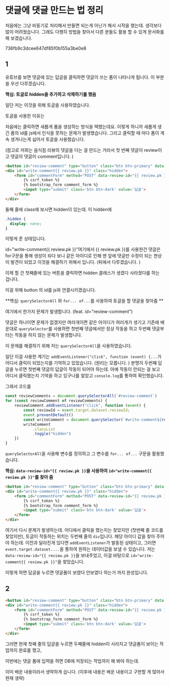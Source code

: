 # 댓글에 댓글 만드는 법 정리

처음에는 그냥 비동기로 처리해서 만들면 되는게 아닌가 해서 시작을 했는데. 생각보다 많이 어려웠습니다. 그래도 다행히 방법을 찾아서 다른 분들도 활용 할 수 있게 문서화를 해 보겠습니다. 

736fb9c3dcee647df85f0b155a3be0e8

## 1

유튜브를 보면 댓글에 있는 답글을 클릭하면 댓글이 쓰는 폼이 나타나게 됩니다. 이 부분을 우선 다루겠습니다. 



**핵심: 토글로 hidden을 추가하고 삭제하기를 했음**

일단 저는 이것을 위해 토글을 사용하였습니다. 

토글을 사용한 이유는 

처음에는 클릭하면 새롭게 폼을 생성하는 방식을 택했는데요. 이렇게 하니까 새롭게 생긴 폼의 id를 js에서 인식을 못하는 문제가 발생했습니다. 그리고 클릭할 때 마다 폼이 계속 생겨나는게 싫어서 토글을 사용했습니다. 

(참고로 저희는 음식점 리뷰의 댓글을 다는 걸 만드는 거라서 첫 번째 댓글이 review이고 댓글의 댓글이 comment입니다. )

```html
<button id="review-comment" type="button" class="btn btn-primary" data-review-id="{{ review.pk }}">답글</button>
<div id="write-comment{{ review.pk }}" class="hidden">
    <form id="commentForm" method="POST" data-review-id="{{ review.pk }}">
        {% csrf_token %}
        {% bootstrap_form comment_form %}
        <input type="submit" class='btn btn-dark' value='답글'>
    </form>
</div>
```

둘째 줄에 class에 보시면 hidden이 있는데. 이 hidden에 

```css
.hidden {
  display: none;
}
```

이렇게 준 상태입니다.

id="write-comment{{ review.pk }}"여기에서 {{ review.pk }}를 사용한건 댓글은 for구문을 통해 생성이 되다 보니 같은 아이디로 인해 맨 앞에 댓글만 수정이 되는 현상이 발견이 되었고 이것을 해결하기 위해서 입니다. (뒤에서 다루겠습니다. )



이제 할 건 첫째줄에 있는 버튼을 클릭하면 hidden 클래스가 생겼다 사라졌다를 하는 겁니다. 

이걸 위해 button 의 id를 js와 연결시키겠습니다. 



**핵심: `querySelectorAll` 와 `for... of...`를 사용하여 토글을 할 댓글을 찾아줌 **

여기에서 한가지 문제가 발생합니다. (feat. id="review-comment")

댓글은 하나이면 문제가 없겠지만 여러개이면 같은 아이디가 여러개가 생기고 기존에 배운대로 `querySelector`를 사용하면 첫번째 댓글에서만 정상 작동을 하고 두번째 댓글부터는 작동을 하지 않는 문제가 발생합니다. 

이 문제를 해결하기 위해 저는 `querySelectorAll`을 사용하였습니다. 

일단 이걸 사용한 계기는 `addEventListener("click", function (event) {...`가 어디서 클릭이 되었는지를 기억하고 있었습니다. (원리는 모릅니다. ) 분명히 두번째 답글을 누르면 첫번째 댓글의 답글이 작동이 되어야 하는데. 아예 작동이 안되는 걸 보고 어디서 클릭했는지 기억을 하고 있구나를 알았고 `console.log`를 통하여 확인했습니다. 

그래서 코드를 

```js
const reviewComments = document.querySelectorAll(`#review-comment`)
for (const reviewComment of reviewComments) {
    reviewComment.addEventListener("click", function (event) {
        const reviewId = event.target.dataset.reviewId;
        event.preventDefault()
        const writeComment = document.querySelector(`#write-comment${reviewId}`)
        writeComment
            .classList
            .toggle("hidden")
    })
}
```

`querySelectorAll`을 사용해 변수를 정의하고 그 변수를 `for... of...` 구문을 활용했습니다. 



**핵심: `data-review-id="{{ review.pk }}`을 사용하여 `id="write-comment{{ review.pk }}"`를 찾아 줌**

```html
<button id="review-comment" type="button" class="btn btn-primary" data-review-id="{{ review.pk }}">답글</button>
<div id="write-comment{{ review.pk }}" class="hidden">
    <form id="commentForm" method="POST" data-review-id="{{ review.pk }}">
        {% csrf_token %}
        {% bootstrap_form comment_form %}
        <input type="submit" class='btn btn-dark' value='답글'>
    </form>
</div>
```

여기서 다시 문제가 발생하는데. 어디에서 클릭을 했는지는 찾았지만 (첫번째 줄 코드를 찾았지만), 토글이 작동하는 위치는 두번째 줄의 `div`입니다. 해당 아이디 값을 찾아 주어야 하는데. 이전과 달라진게 있다면 `addEventListener`가 발동된 상태이고, 그러면 `event.target.dataset....`을 통하여 원하는 데이터값을 보낼 수 있습니다. 저는 `data-review-id="{{ review.pk }}`을 보내주었고, 이걸 바탕으로 `id="write-comment{{ review.pk }}"`을 찾았습니다. 



이렇게 하면 답글을 누르면 댓글폼이 보였다 안보였다 하는거 까지 완성입니다. 





## 2

```html
<button id="review-comment" type="button" class="btn btn-primary" data-review-id="{{ review.pk }}">답글</button>
<div id="write-comment{{ review.pk }}" class="hidden">
    <form id="commentForm" method="POST" data-review-id="{{ review.pk }}">
        {% csrf_token %}
        {% bootstrap_form comment_form %}
        <input type="submit" class='btn btn-dark' value='답글'>
    </form>
</div>
```

그러면 현재 첫째 줄의 답글을 누르면 두째줄에 hidden이 사라지고 댓글폼이 보이는 작업까지 완료를 했고,

이번에는 댓글 폼에 입력을 하면 DB에 저장되는 작업까지 해 봐야 하는데. 



이미 배운 내용이라서 생략하게 습니다. (이후에 내용은 배운 내용이고 구현할 게 많아서 현재 생략)















